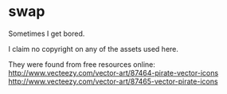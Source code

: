 # swap
Sometimes I get bored.

I claim no copyright on any of the assets used here. 

They were found from free resources online:
http://www.vecteezy.com/vector-art/87464-pirate-vector-icons
http://www.vecteezy.com/vector-art/87465-vector-pirate-icons